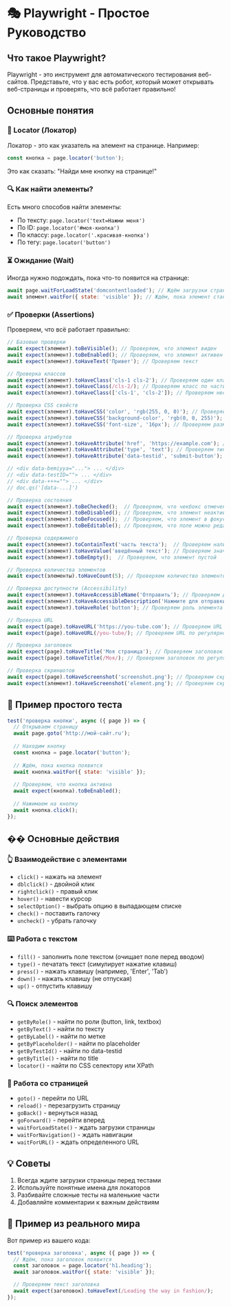 # 🎭 Playwright - Простое Руководство

## Что такое Playwright?
Playwright - это инструмент для автоматического тестирования веб-сайтов. 
Представьте, что у вас есть робот, который может открывать веб-страницы и проверять, что всё работает правильно!

## Основные понятия

### 🎯 Locator (Локатор)
Локатор - это как указатель на элемент на странице. Например:
```javascript
const кнопка = page.locator('button');
```
Это как сказать: "Найди мне кнопку на странице!"

### 🔍 Как найти элементы?
Есть много способов найти элементы:
- По тексту: `page.locator('text=Нажми меня')`
- По ID: `page.locator('#моя-кнопка')`
- По классу: `page.locator('.красивая-кнопка')`
- По тегу: `page.locator('button')`

### ⏳ Ожидание (Wait)
Иногда нужно подождать, пока что-то появится на странице:
```javascript
await page.waitForLoadState('domcontentloaded'); // Ждём загрузки страницы
await элемент.waitFor({ state: 'visible' }); // Ждём, пока элемент станет видимым
```

### ✅ Проверки (Assertions)
Проверяем, что всё работает правильно:
```javascript
// Базовые проверки
await expect(элемент).toBeVisible(); // Проверяем, что элемент виден
await expect(элемент).toBeEnabled(); // Проверяем, что элемент активен
await expect(элемент).toHaveText('Привет'); // Проверяем текст

// Проверка классов
await expect(элемент).toHaveClass('cls-1 cls-2'); // Проверяем один класс
await expect(элемент).toHaveClass(/cls-2/); // Проверяем класс по частичному совпадению
await expect(элемент).toHaveClass(['cls-1', 'cls-2']); // Проверяем несколько классов

// Проверка CSS свойств
await expect(элемент).toHaveCSS('color', 'rgb(255, 0, 0)'); // Проверяем цвет
await expect(элемент).toHaveCSS('background-color', 'rgb(0, 0, 255)'); // Проверяем фон
await expect(элемент).toHaveCSS('font-size', '16px'); // Проверяем размер шрифта

// Проверка атрибутов
await expect(элемент).toHaveAttribute('href', 'https://example.com'); // Проверяем ссылку
await expect(элемент).toHaveAttribute('type', 'text'); // Проверяем тип поля
await expect(элемент).toHaveAttribute('data-testid', 'submit-button'); // Проверяем data-атрибут

// <div data-bemiyya="..."> ... </div>
// <div data-testID=""> ... </div>
// <div data-+++=""> ... </div>
// doc.qs('[data-...]')

// Проверка состояния
await expect(элемент).toBeChecked();  // Проверяем, что чекбокс отмечен
await expect(элемент).toBeDisabled(); // Проверяем, что элемент неактивен
await expect(элемент).toBeFocused();  // Проверяем, что элемент в фокусе
await expect(элемент).toBeEditable(); // Проверяем, что поле можно редактировать

// Проверка содержимого
await expect(элемент).toContainText('часть текста');  // Проверяем наличие части текста
await expect(элемент).toHaveValue('введённый текст'); // Проверяем значение поля ввода
await expect(элемент).toBeEmpty();  // Проверяем, что элемент пустой

// Проверка количества элементов
await expect(элементы).toHaveCount(5); // Проверяем количество элементов

// Проверка доступности (Accessibility)
await expect(элемент).toHaveAccessibleName('Отправить'); // Проверяем доступное имя элемента
await expect(элемент).toHaveAccessibleDescription('Нажмите для отправки формы'); // Проверяем описание
await expect(элемент).toHaveRole('button'); // Проверяем роль элемента

// Проверка URL
await expect(page).toHaveURL('https://you-tube.com'); // Проверяем URL страницы
await expect(page).toHaveURL(/you-tube/); // Проверяем URL по регулярному выражению

// Проверка заголовок
await expect(page).toHaveTitle('Моя страница'); // Проверяем заголовок страницы
await expect(page).toHaveTitle(/Моя/); // Проверяем заголовок по регулярному выражению

// Проверка скриншотов
await expect(page).toHaveScreenshot('screenshot.png'); // Проверяем скриншот страницы
await expect(элемент).toHaveScreenshot('element.png'); // Проверяем скриншот элемента
```

## 📝 Пример простого теста
```javascript
test('проверка кнопки', async ({ page }) => {
  // Открываем страницу
  await page.goto('http://мой-сайт.ru');
  
  // Находим кнопку
  const кнопка = page.locator('button');
  
  // Ждём, пока кнопка появится
  await кнопка.waitFor({ state: 'visible' });
  
  // Проверяем, что кнопка активна
  await expect(кнопка).toBeEnabled();
  
  // Нажимаем на кнопку
  await кнопка.click();
});
```

## �� Основные действия
### 👆 Взаимодействие с элементами
- `click()` - нажать на элемент
- `dblclick()` - двойной клик
- `rightclick()` - правый клик
- `hover()` - навести курсор
- `selectOption()` - выбрать опцию в выпадающем списке
- `check()` - поставить галочку
- `uncheck()` - убрать галочку

### ⌨️ Работа с текстом
- `fill()` - заполнить поле текстом (очищает поле перед вводом)
- `type()` - печатать текст (симулирует нажатие клавиш)
- `press()` - нажать клавишу (например, 'Enter', 'Tab')
- `down()` - нажать клавишу (не отпуская)
- `up()` - отпустить клавишу

### 🔍 Поиск элементов
- `getByRole()` - найти по роли (button, link, textbox)
- `getByText()` - найти по тексту
- `getByLabel()` - найти по метке
- `getByPlaceholder()` - найти по placeholder
- `getByTestId()` - найти по data-testid
- `getByTitle()` - найти по title
- `locator()` - найти по CSS селектору или XPath

### 📄 Работа со страницей
- `goto()` - перейти по URL
- `reload()` - перезагрузить страницу
- `goBack()` - вернуться назад
- `goForward()` - перейти вперед
- `waitForLoadState()` - ждать загрузки страницы
- `waitForNavigation()` - ждать навигации
- `waitForURL()` - ждать определенного URL


## 💡 Советы
1. Всегда ждите загрузки страницы перед тестами
2. Используйте понятные имена для локаторов
3. Разбивайте сложные тесты на маленькие части
4. Добавляйте комментарии к важным действиям

## 🎯 Пример из реального мира
Вот пример из вашего кода:
```javascript
test('проверка заголовка', async ({ page }) => {
  // Ждём, пока заголовок появится
  const заголовок = page.locator('h1.heading');
  await заголовок.waitFor({ state: 'visible' });

  // Проверяем текст заголовка
  await expect(заголовок).toHaveText(/Leading the way in fashion/);
});
``` 